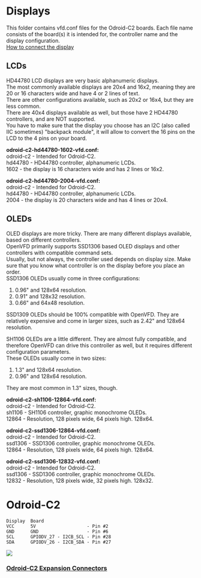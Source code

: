 # Displays
This folder contains vfd.conf files for the Odroid-C2 boards. Each file name consists of the board(s) it is intended for, the controller name and the display configuration.  
[How to connect the display](#sbcs)
## LCDs
HD44780 LCD displays are very basic alphanumeric displays.  
The most commonly available displays are 20x4 and 16x2, meaning they are 20 or 16 characters wide and have 4 or 2 lines of text.  
There are other configurations available, such as 20x2 or 16x4, but they are less common.  
There are 40x4 displays available as well, but those have 2 HD44780 controllers, and are NOT supported.  
You have to make sure that the display you choose has an I2C (also called IIC sometimes) "backpack module", it will allow to convert the 16 pins on the LCD to the 4 pins on your board.
 
**odroid-c2-hd44780-1602-vfd.conf:**  
odroid-c2 - Intended for Odroid-C2.  
hd44780 - HD44780 controller, alphanumeric LCDs.  
1602 - the display is 16 characters wide and has 2 lines or 16x2.

**odroid-c2-hd44780-2004-vfd.conf:**  
odroid-c2 - Intended for Odroid-C2.  
hd44780 - HD44780 controller, alphanumeric LCDs.  
2004 - the display is 20 characters wide and has 4 lines or 20x4.
## OLEDs
OLED displays are more tricky. There are many different displays available, based on different controllers.  
OpenVFD primarily supports SSD1306 based OLED displays and other controllers with compatible command sets.  
Usually, but not always, the controller used depends on display size. Make sure that you know what controller is on the display before you place an order.  
SSD1306 OLEDs usually come in three configurations:  
1. 0.96" and 128x64 resolution.
1. 0.91" and 128x32 resolution.
1. 0.66" and 64x48 resolution.

SSD1309 OLEDs should be 100% compatible with OpenVFD. They are relatively expensive and come in larger sizes, such as 2.42" and 128x64 resolution.

SH1106 OLEDs are a little different. They are almost fully compatible, and therefore OpenVFD can drive this controller as well, but it requires different configuration parameters.  
These OLEDs usually come in two sizes:  
1. 1.3" and 128x64 resolution.
1. 0.96" and 128x64 resolution.

They  are most common in 1.3" sizes, though.

**odroid-c2-sh1106-12864-vfd.conf:**  
odroid-c2 - Intended for Odroid-C2.  
sh1106 - SH1106 controller, graphic monochrome OLEDs.  
12864 - Resolution, 128 pixels wide, 64 pixels high. 128x64.

**odroid-c2-ssd1306-12864-vfd.conf:**  
odroid-c2 - Intended for Odroid-C2.  
ssd1306 - SSD1306 controller, graphic monochrome OLEDs.  
12864 - Resolution, 128 pixels wide, 64 pixels high. 128x64.

**odroid-c2-ssd1306-12832-vfd.conf:**  
odroid-c2 - Intended for Odroid-C2.  
ssd1306 - SSD1306 controller, graphic monochrome OLEDs.  
12832 - Resolution, 128 pixels wide, 32 pixels high. 128x32.

# Odroid-C2<a name='sbcs' />
	Display  Board
	VCC      5V                   - Pin #2
	GND      GND                  - Pin #6
	SCL      GPIODV_27 - I2CB_SCL - Pin #28
	SDA      GPIODV_26 - I2CB_SDA - Pin #27
![](https://wiki.odroid.com/_media/odroid-c2/hardware/c2_j2.png)
### [Odroid-C2 Expansion Connectors](https://libre.computer/2018/05/19/gpio-headers-reference-for-aml-s905x-cc/)